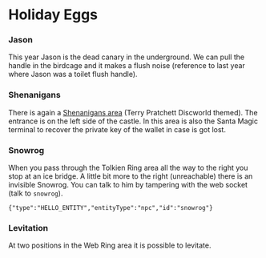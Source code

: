 
# Holiday Eggs

### Jason
This year Jason is the dead canary in the underground.
We can pull the handle in the birdcage and it makes a flush noise (reference to last year where Jason was a toilet flush handle).

### Shenanigans
There is again a [Shenanigans area](https://github.com/joergschwarzwaelder/hhc2022/blob/main/images/Shenanigans.png) (Terry Pratchett Discworld themed). The entrance is on the left side of the castle.
In this area is also the Santa Magic terminal to recover the private key of the wallet in case is got lost.

### Snowrog
When you pass through the Tolkien Ring area all the way to the right you stop at an ice bridge.
A little bit more to the right (unreachable) there is an invisible Snowrog. You can talk to him by tampering with the web socket (talk to `snowrog`).
```
{"type":"HELLO_ENTITY","entityType":"npc","id":"snowrog"}
```

### Levitation
At two positions in the Web Ring area it is possible to levitate.
